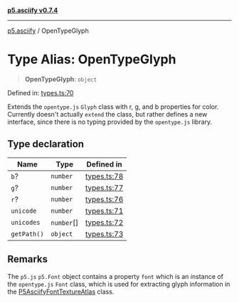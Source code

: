 [**p5.asciify v0.7.4**](../README.md)

***

[p5.asciify](../README.md) / OpenTypeGlyph

# Type Alias: OpenTypeGlyph

> **OpenTypeGlyph**: `object`

Defined in: [types.ts:70](https://github.com/humanbydefinition/p5.asciify/blob/6fefeaafef48319cd9c62f693034711261e84b1d/src/lib/types.ts#L70)

Extends the `opentype.js` `Glyph` class with r, g, and b properties for color.
Currently doesn't actually `extend` the class, but rather defines a new interface, 
since there is no typing provided by the `opentype.js` library.

## Type declaration

| Name | Type | Defined in |
| ------ | ------ | ------ |
| <a id="b"></a> `b`? | `number` | [types.ts:78](https://github.com/humanbydefinition/p5.asciify/blob/6fefeaafef48319cd9c62f693034711261e84b1d/src/lib/types.ts#L78) |
| <a id="g"></a> `g`? | `number` | [types.ts:77](https://github.com/humanbydefinition/p5.asciify/blob/6fefeaafef48319cd9c62f693034711261e84b1d/src/lib/types.ts#L77) |
| <a id="r"></a> `r`? | `number` | [types.ts:76](https://github.com/humanbydefinition/p5.asciify/blob/6fefeaafef48319cd9c62f693034711261e84b1d/src/lib/types.ts#L76) |
| <a id="unicode"></a> `unicode` | `number` | [types.ts:71](https://github.com/humanbydefinition/p5.asciify/blob/6fefeaafef48319cd9c62f693034711261e84b1d/src/lib/types.ts#L71) |
| <a id="unicodes"></a> `unicodes` | `number`[] | [types.ts:72](https://github.com/humanbydefinition/p5.asciify/blob/6fefeaafef48319cd9c62f693034711261e84b1d/src/lib/types.ts#L72) |
| <a id="getpath"></a> `getPath()` | `object` | [types.ts:73](https://github.com/humanbydefinition/p5.asciify/blob/6fefeaafef48319cd9c62f693034711261e84b1d/src/lib/types.ts#L73) |

## Remarks

The `p5.js` `p5.Font` object contains a property `font` which is an instance of the `opentype.js` `Font` class,
which is used for extracting glyph information in the [P5AsciifyFontTextureAtlas](../classes/P5AsciifyFontTextureAtlas.md) class.

